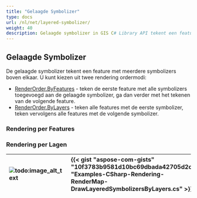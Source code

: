 ```yaml
---
title: "Gelaagde Symbolizer"
type: docs
url: /nl/net/layered-symbolizer/
weight: 40
description: Gelaagde symbolizer in GIS C# Library API tekent een feature met meerdere symbolizers boven elkaar met rendering ordermodi op basis van features of lagen.
---
```


## **Gelaagde Symbolizer**
De gelaagde symbolizer tekent een feature met meerdere symbolizers boven elkaar. U kunt kiezen uit twee rendering ordermodi:

- [RenderOrder.ByFeatures](https://reference.aspose.com/gis/net/aspose.gis.rendering.symbolizers/renderingorder) - teken de eerste feature met alle symbolizers toegevoegd aan de gelaagde symbolizer, ga dan verder met het tekenen van de volgende feature.
- [RenderOrder.ByLayers](https://reference.aspose.com/gis/net/aspose.gis.rendering.symbolizers/renderingorder) - teken alle features met de eerste symbolizer, teken vervolgens alle features met de volgende symbolizer.

### **Rendering per Features**

### **Rendering per Lagen**


|![todo:image_alt_text](layered-symbolizer_1.png)|{{< gist "aspose-com-gists" "10f3783b9581d10bc69dbada42705d2c" "Examples-CSharp-Rendering-RenderMap-DrawLayeredSymbolizersByLayers.cs" >}}|
| :- | :- |
